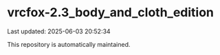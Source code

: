 # vrcfox-2.3_body_and_cloth_edition

Last updated: 2025-06-03 20:52:34

This repository is automatically maintained.
